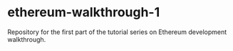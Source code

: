 # ethereum-walkthrough-1
Repository for the first part of the tutorial series on Ethereum development walkthrough.

